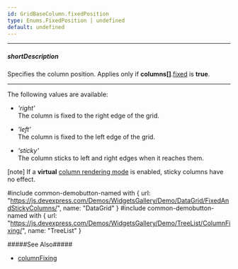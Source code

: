 ```yaml
---
id: GridBaseColumn.fixedPosition
type: Enums.FixedPosition | undefined
default: undefined
---
```

---
##### shortDescription
Specifies the column position. Applies only if **columns[]**.[fixed](/api-reference/_hidden/GridBaseColumn/fixed.md '{basewidgetpath}/Configuration/columns/#fixed') is **true**.

---
The following values are available:

- *'right'*     
The column is fixed to the right edge of the grid.

- *'left'*     
The column is fixed to the left edge of the grid.

- *'sticky'*     
The column sticks to left and right edges when it reaches them.

[note] If a **virtual** [column rendering mode](/api-reference/10%20UI%20Components/GridBase/1%20Configuration/scrolling/columnRenderingMode.md '{basewidgetpath}/Configuration/scrolling/#columnRenderingMode') is enabled, sticky columns have no effect.

#include common-demobutton-named with {
    url: "https://js.devexpress.com/Demos/WidgetsGallery/Demo/DataGrid/FixedAndStickyColumns/",
    name: "DataGrid"
}
#include common-demobutton-named with {
    url: "https://js.devexpress.com/Demos/WidgetsGallery/Demo/TreeList/ColumnFixing/",
    name: "TreeList"
}

#####See Also#####
- [columnFixing](/api-reference/10%20UI%20Components/GridBase/1%20Configuration/columnFixing '{basewidgetpath}/Configuration/columnFixing/')